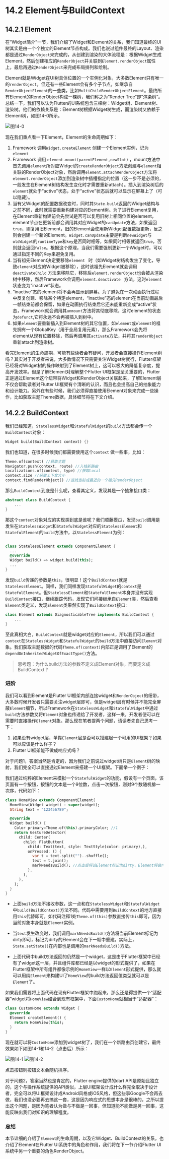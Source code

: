 # 14.2 Element与BuildContext

## 14.2.1 Element

在“Widget简介”一节，我们介绍了Widget和Element的关系，我们知道最终的UI树其实是由一个个独立的Element节点构成。我们也说过组件最终的Layout、渲染都是通过`RenderObject`来完成的，从创建到渲染的大体流程是：根据Widget生成Element，然后创建相应的`RenderObject`并关联到`Element.renderObject`属性上，最后再通过`RenderObject`来完成布局排列和绘制。

Element就是Widget在UI树具体位置的一个实例化对象，大多数Element只有唯一的`renderObject`，但还有一些Element会有多个子节点，如继承自`RenderObjectElement`的一些类，比如`MultiChildRenderObjectElement`。最终所有Element的RenderObject构成一棵树，我们称之为”Render Tree“即”渲染树“。总结一下，我们可以认为Flutter的UI系统包含三棵树：Widget树、Element树、渲染树。他们的依赖关系是：Element树根据Widget树生成，而渲染树又依赖于Element树，如图14-0所示。

![图14-0](../imgs/14-0.png)

现在我们重点看一下Element，Element的生命周期如下：

1. Framework 调用`Widget.createElement` 创建一个Element实例，记为`element`
2. Framework 调用 `element.mount(parentElement,newSlot)` ，mount方法中首先调用`element`所对应Widget的`createRenderObject`方法创建与`element`相关联的RenderObject对象，然后调用`element.attachRenderObject`方法将`element.renderObject`添加到渲染树中插槽指定的位置（这一步不是必须的，一般发生在Element树结构发生变化时才需要重新attach）。插入到渲染树后的`element`就处于“active”状态，处于“active”状态后就可以显示在屏幕上了（可以隐藏）。
3. 当有父Widget的配置数据改变时，同时其`State.build`返回的Widget结构与之前不同，此时就需要重新构建对应的Element树。为了进行Element复用，在Element重新构建前会先尝试是否可以复用旧树上相同位置的element，element节点在更新前都会调用其对应Widget的`canUpdate`方法，如果返回`true`，则复用旧Element，旧的Element会使用新Widget配置数据更新，反之则会创建一个新的Element。`Widget.canUpdate`主要是判断`newWidget`与`oldWidget`的`runtimeType`和`key`是否同时相等，如果同时相等就返回`true`，否则就会返回`false`。根据这个原理，当我们需要强制更新一个Widget时，可以通过指定不同的Key来避免复用。
4. 当有祖先Element决定要移除`element ` 时（如Widget树结构发生了变化，导致`element`对应的Widget被移除），这时该祖先Element就会调用`deactivateChild` 方法来移除它，移除后`element.renderObject`也会被从渲染树中移除，然后Framework会调用`element.deactivate ` 方法，这时`element`状态变为“inactive”状态。
5. “inactive”态的element将不会再显示到屏幕。为了避免在一次动画执行过程中反复创建、移除某个特定element，“inactive”态的element在当前动画最后一帧结束前都会保留，如果在动画执行结束后它还未能重新变成“active”状态，Framework就会调用其`unmount`方法将其彻底移除，这时element的状态为`defunct`,它将永远不会再被插入到树中。
6. 如果`element`要重新插入到Element树的其它位置，如`element`或`element`的祖先拥有一个GlobalKey（用于全局复用元素），那么Framework会先将element从现有位置移除，然后再调用其`activate`方法，并将其`renderObject`重新attach到渲染树。

看完Element的生命周期，可能有些读者会有疑问，开发者会直接操作Element树吗？其实对于开发者来说，大多数情况下只需要关注Widget树就行，Flutter框架已经将对Widget树的操作映射到了Element树上，这可以极大的降低复杂度，提高开发效率。但是了解Element对理解整个Flutter UI框架是至关重要的，Flutter正是通过Element这个纽带将Widget和RenderObject关联起来，了解Element层不仅会帮助读者对Flutter UI框架有个清晰的认识，而且也会提高自己的抽象能力和设计能力。另外在有些时候，我们必须得直接使用Element对象来完成一些操作，比如获取主题Theme数据，具体细节将在下文介绍。

## 14.2.2 BuildContext

我们已经知道，`StatelessWidget`和`StatefulWidget`的`build`方法都会传一个`BuildContext`对象：

```dart
Widget build(BuildContext context) {}
```

我们也知道，在很多时候我们都需要使用这个`context` 做一些事，比如：

```dart
Theme.of(context) //获取主题
Navigator.push(context, route) //入栈新路由
Localizations.of(context, type) //获取Local
context.size //获取上下文大小
context.findRenderObject() //查找当前或最近的一个祖先RenderObject
```

那么`BuildContext`到底是什么呢，查看其定义，发现其是一个抽象接口类：

```dart
abstract class BuildContext {
    ...
}
```

那这个`context`对象对应的实现类到底是谁呢？我们顺藤摸瓜，发现`build`调用是发生在`StatelessWidget`和`StatefulWidget`对应的`StatelessElement`和`StatefulElement`的`build`方法中，以`StatelessElement`为例：

```dart

class StatelessElement extends ComponentElement {
  ...
  @override
  Widget build() => widget.build(this);
  ...
}
```

发现`build`传递的参数是`this`，很明显！这个`BuildContext`就是`StatelessElement`。同样，我们同样发现`StatefulWidget`的`context`是`StatefulElement`。但`StatelessElement`和`StatefulElement`本身并没有实现`BuildContext`接口，继续跟踪代码，发现它们间接继承自`Element`类，然后查看`Element`类定义，发现`Element`类果然实现了`BuildContext`接口:

```dart
class Element extends DiagnosticableTree implements BuildContext {
    ...
}
```

至此真相大白，`BuildContext`就是widget对应的`Element`，所以我们可以通过`context`在`StatelessWidget`和`StatefulWidget`的`build`方法中直接访问`Element`对象。我们获取主题数据的代码`Theme.of(context)`内部正是调用了Element的`dependOnInheritedWidgetOfExactType()`方法。

> 思考题：为什么build方法的参数不定义成Element对象，而要定义成BuildContext ?

### 进阶

我们可以看到Element是Flutter UI框架内部连接widget和`RenderObject`的纽带，大多数时候开发者只需要关注widget层即可，但是widget层有时候并不能完全屏蔽`Element`细节，所以Framework在`StatelessWidget`和`StatefulWidget`中通过`build`方法参数又将`Element`对象也传递给了开发者，这样一来，开发者便可以在需要时直接操作`Element`对象。那么现在笔者提两个问题，请读者先自己思考一下：

1. 如果没有widget层，单靠`Element`层是否可以搭建起一个可用的UI框架？如果可以应该是什么样子？
2. Flutter UI框架能不做成响应式吗？

对于问题1，答案当然是肯定的，因为我们之前说过widget树只是`Element`树的映射，我们完全可以直接通过Element来搭建一个UI框架。下面举一个例子：

我们通过纯粹的Element来模拟一个`StatefulWidget`的功能，假设有一个页面，该页面有一个按钮，按钮的文本是一个9位数，点击一次按钮，则对9个数随机排一次序，代码如下：

```dart
class HomeView extends ComponentElement{
  HomeView(Widget widget) : super(widget);
  String text = "123456789";

  @override
  Widget build() {
    Color primary=Theme.of(this).primaryColor; //1
    return GestureDetector(
      child: Center(
        child: FlatButton(
          child: Text(text, style: TextStyle(color: primary),),
          onPressed: () {
            var t = text.split("")..shuffle();
            text = t.join();
            markNeedsBuild(); //点击后将该Element标记为dirty，Element将会rebuild
          },
        ),
      ),
    );
  }
}
```

- 上面`build`方法不接收参数，这一点和在`StatelessWidget`和`StatefulWidget`中`build(BuildContext)`方法不同。代码中需要用到`BuildContext`的地方直接用`this`代替即可，如代码注释1处`Theme.of(this)`参数直接传`this`即可，因为当前对象本身就是`Element`实例。
- 当`text`发生改变时，我们调用`markNeedsBuild()`方法将当前Element标记为dirty即可，标记为dirty的Element会在下一帧中重建。实际上，`State.setState()`在内部也是调用的`markNeedsBuild()`方法。

- 上面代码中build方法返回的仍然是一个widget，这是由于Flutter框架中已经有了widget这一层，并且组件库都已经是以widget的形式提供了，如果在Flutter框架中所有组件都像示例的`HomeView`一样以`Element`形式提供，那么就可以用纯`Element`来构建UI了`HomeView`的build方法返回值类型就可以是`Element`了。

如果我们需要将上面代码在现有Flutter框架中跑起来，那么还是得提供一个“适配器”widget将`HomeView`结合到现有框架中，下面`CustomHome`就相当于“适配器”：

```dart
class CustomHome extends Widget {
  @override
  Element createElement() {
    return HomeView(this);
  }
}
```

现在就可以将`CustomHome`添加到widget树了，我们在一个新路由页创建它，最终效果如下如图14-1和14-2（点击后）所示：

![图14-1](../imgs/14-1.png) ![图14-2](../imgs/14-2.png)

点击按钮则按钮文本会随机排序。

对于问题2，答案当然也是肯定的，Flutter engine提供的dart API是原始且独立的，这个与操作系统提供的API类似，上层UI框架设计成什么样完全取决于设计者，完全可以将UI框架设计成Android风格或iOS风格，但这些事Google不会再去做，我们也没必要再去搞这一套，这是因为响应式的思想本身是很棒的，之所以提出这个问题，是因为笔者认为做与不做是一回事，但知道能不能做是另一回事，这能反映出我们对知识的理解程度。


### 总结

本节详细的介绍了`Element`的生命周期，以及它Widget、BuildContext的关系，也介绍了Element在Flutter UI系统中的角色和作用，我们将在下一节介绍Flutter UI系统中另一个重要的角色RenderObject。



